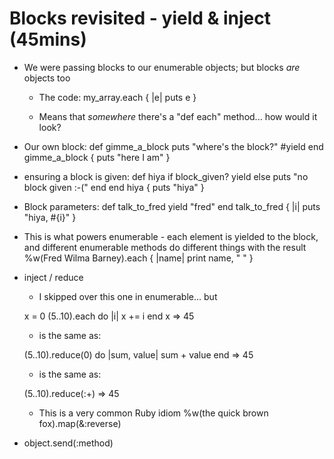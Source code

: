 # Blocks revisited - yield & inject (45mins)
  - We were passing blocks to our enumerable objects; but blocks _are_ objects too
    - The code:
      my_array.each { |e| puts e }

    - Means that *somewhere* there's a "def each" method... how would it look?


  - Our own block:
  def gimme_a_block
    puts "where's the block?"
    #yield
  end
  gimme_a_block { puts "here I am" }

  - ensuring a block is given:
  def hiya
    if block_given?
      yield
    else
      puts "no block given :-("
    end
  end
  hiya { puts "hiya" }

  - Block parameters:
  def talk_to_fred
    yield "fred"
  end
  talk_to_fred { |i| puts "hiya, #{i}" }

  - This is what powers enumerable - each element is yielded to the block, and different enumerable methods do different things with the result
    %w(Fred Wilma Barney).each { |name| print name, " " }


  - inject / reduce
    - I skipped over this one in enumerable... but

    x = 0
    (5..10).each do |i|
      x += i
    end
    x => 45

    - is the same as:

    (5..10).reduce(0) do |sum, value|
      sum + value
    end
    => 45

    - is the same as:

    (5..10).reduce(:+)
    => 45

    - This is a very common Ruby idiom
    %w(the quick brown fox).map(&:reverse)


  - object.send(:method)
